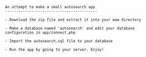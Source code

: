 
	An attempt to make a small autosearch app
	------------------------------------------

	- Download the zip file and extract it into your www directory

	- Make a database named 'autosearch' and edit your database configuration in app/connect.php

	- Import the autosearch.sql file to your database

	- Run the app by going to your server. Enjoy!